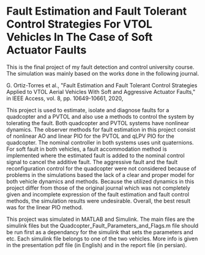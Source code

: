 # Fault Estimation and Fault Tolerant Control Strategies For VTOL Vehicles In The Case of Soft Actuator Faults

This is the final project of my fault detection and control university course. The simulation was mainly based on the works done in the following journal.

G. Ortiz-Torres et al., "Fault Estimation and Fault Tolerant Control Strategies Applied to VTOL Aerial Vehicles With Soft and Aggressive Actuator Faults," in IEEE Access, vol. 8, pp. 10649-10661, 2020,

This project is used to estimate, isolate and diagnose faults for a quadcopter and a PVTOL and also use a methods to control the system by tolerating the fault. Both quadcopter and PVTOL systems have nonlinear dynamics. The observer methods for fault estimation in this project consist of nonlinear AO and linear PIO for the PVTOL and qLPV PIO for the quadcopter. The nominal controller in both systems uses unit quaternions. For soft fault in both vehicles, a fault accommodation method is implemented where the estimated fault is added to the nominal control signal to cancel the additive fault. The aggressive fault and the fault reconfiguration control for the quadcopter were not considered because of problems in the simulations based the lack of a clear and proper model for both vehicle dynamics and methods. Because the utilized dynamics in this project differ from those of the original journal which was not completely given and incomplete expression of the fault estimation and fault control methods, the simulation results were undesirable. Overall, the best result was for the linear PIO method.

This project was simulated in MATLAB and Simulink. The main files are the simulink files but the Quadcopter_Fault_Parameters_and_Flags.m file should be run first as a dependancy for the simulink that sets the parameters and etc. Each simulink file belongs to one of the two vehicles. More info is given in the presentation pdf file (in English) and in the report file (in persian).
